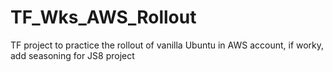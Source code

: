 # TF_Wks_AWS_Rollout
TF project to practice the rollout of vanilla Ubuntu in AWS account, if worky, add seasoning for JS8 project
